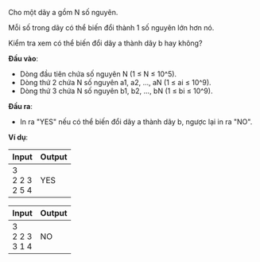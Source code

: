 Cho một dãy a gồm N số nguyên.

Mỗi số trong dãy có thể biến đổi thành 1 số nguyên lớn hơn nó.

Kiểm tra xem có thể biến đổi dãy a thành dãy b hay không?

**Đầu vào**:

- Dòng đầu tiên chứa số nguyên N (1 ≤ N ≤ 10^5).
- Dòng thứ 2 chứa N số nguyên a1, a2, ..., aN (1 ≤ ai ≤ 10^9).
- Dòng thứ 3 chứa N số nguyên b1, b2, ..., bN (1 ≤ bi ≤ 10^9).

**Đầu ra**:

- In ra "YES" nếu có thể biến đổi dãy a thành dãy b, ngược lại in ra "NO".

**Ví dụ**:

| Input | Output |
|:---|:---|
| 3 <br> 2 2 3 <br> 2 5 4 | YES |

| Input | Output |
|:---|:---|
| 3 <br> 2 2 3 <br> 3 1 4 | NO |